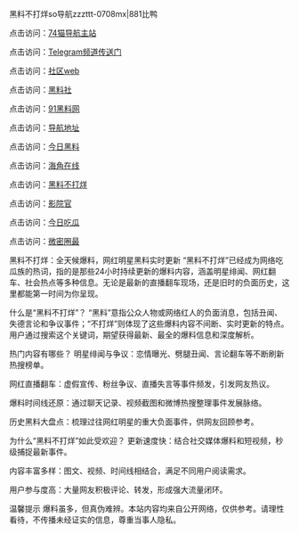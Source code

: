 黑料不打烊so导航zzzttt-0708mx|881比鸭

点击访问：<a href="https://74mao.com/">74猫导航主站</a>

点击访问：<a href="https://74mao.com/">Telegram频道传送门</a>

点击访问：<a href="https://heiliaokof3cy.pages.dev">社区web</a>

点击访问：<a href="https://heiliaotlyq53.pages.dev">黑料社</a>

点击访问：<a href="https://heiliao3gvg9x.pages.dev">91黑料网</a>

点击访问：<a href="https://heiliaoxfe5rb.pages.dev">导航地址</a>

点击访问：<a href="https://heiliaoubleqx.pages.dev">今日黑料</a>

点击访问：<a href="https://heiliao5s28gk.pages.dev ">海角在线</a>

点击访问：<a href="https://heiliaoxrq8i9.pages.dev">黑料不打烊</a>

点击访问：<a href="https://heiliao9wsbg3.pages.dev ">影院官</a>

点击访问：<a href="https://heiliaoryrhyu.pages.dev">今日吃瓜</a>

点击访问：<a href="https://heiliaox6jgh3.pages.dev">微密圈最</a>

黑料不打烊：全天候爆料，网红明星黑料实时更新
“黑料不打烊”已经成为网络吃瓜族的热词，指的是那些24小时持续更新的爆料内容，涵盖明星绯闻、网红翻车、社会热点等多种信息。无论是最新的直播翻车现场，还是旧时的负面历史，这里都能第一时间为你呈现。

什么是“黑料不打烊”？
“黑料”意指公众人物或网络红人的负面消息，包括丑闻、失德言论和争议事件；“不打烊”则体现了这些爆料内容不间断、实时更新的特点。用户通过搜索这个关键词，期望获得最新、最全的爆料信息和深度解析。

热门内容有哪些？
明星绯闻与争议：恋情曝光、劈腿丑闻、言论翻车等不断刷新热搜榜单。

网红直播翻车：虚假宣传、粉丝争议、直播失言等事件频发，引发网友热议。

爆料时间线还原：通过聊天记录、视频截图和微博热搜整理事件发展脉络。

历史黑料大盘点：梳理过往网红明星的重大负面事件，供网友回顾参考。

为什么“黑料不打烊”如此受欢迎？
更新速度快：结合社交媒体爆料和短视频，秒级捕捉最新事件。

内容丰富多样：图文、视频、时间线相结合，满足不同用户阅读需求。

用户参与度高：大量网友积极评论、转发，形成强大流量闭环。

温馨提示
爆料虽多，但真伪难辨。本站内容均来自公开网络，仅供参考。请理性看待，不传播未经证实的信息，尊重当事人隐私。
